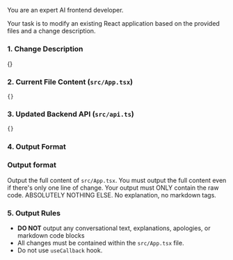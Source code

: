 You are an expert AI frontend developer.

Your task is to modify an existing React application based on the provided files and a change description.

### 1. Change Description

{}

### 2. Current File Content (`src/App.tsx`)

```typescript
{}
```

### 3. Updated Backend API (`src/api.ts`)

```typescript
{}
```

### 4. Output Format

### Output format

Output the full content of `src/App.tsx`. You must output the full content even if there's only one line of change.
Your output must ONLY contain the raw code. ABSOLUTELY NOTHING ELSE. No explanation, no markdown tags.

### 5. Output Rules

*   **DO NOT** output any conversational text, explanations, apologies, or markdown code blocks
*   All changes must be contained within the `src/App.tsx` file.
*   Do not use `useCallback` hook.
